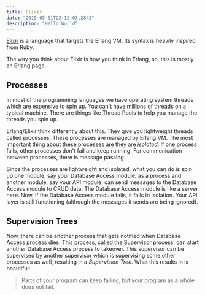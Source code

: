```yaml
---
title: Elixir
date: "2015-05-01T22:12:03.284Z"
description: "Hello World"
---
```


[Elixir](https://elixir-lang.org/) is a language that targets the Erlang VM. Its syntax is heavily inspired from Ruby.

The way you think about Elixir is how you think in Erlang, so, this is mostly an Erlang page.

## Processes

In most of the programming languages we have operating system threads which are expensive to spin up. You can't have millions of threads on a typical machine. There are things like Thread Pools to help you manage the threads you spin up.

Erlang/Elixir think differently about this. They give you lightweight threads called processes. These processes are managed by Erlang VM. The most important thing about these processes are they are _isolated_. If one process fails, other processes don't fail and keep running. For communication between processes, there is message passing.

Since the processes are lightweight and isolated, what you can do is spin up one module, say your Database Access module, as a process and another module, say your API module, can send messages to the Database Access module to CRUD data. The Database Access module is like a server here. Now, if the Database Access module fails, it fails in isolation. Your API layer is still functioning (although the messages it sends are being ignored).

## Supervision Trees

Now, there can be another process that gets notified when Database Access process dies. This process, called the Supervisor process, can start another Database Access process to takeover. This supervisor can be supervised by another supervisor which is supervising some other processes as well, resulting in a _Supervision Tree_. What this results in is beautiful:

> Parts of your program can keep failing, but your program as a whole does not fail.
